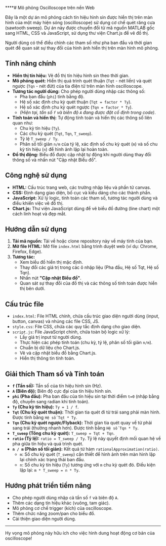 ****# Mô phỏng Oscilloscope trên nền Web

Đây là một dự án mô phỏng cách tín hiệu hình sin được hiển thị trên màn hình của một máy hiện sóng (oscilloscope) sử dụng cơ chế quét răng cưa (sawtooth sweep). Dự án này được chuyển đổi từ mã nguồn MATLAB gốc sang HTML, CSS và JavaScript, sử dụng thư viện Chart.js để vẽ đồ thị.

Người dùng có thể điều chỉnh các tham số như pha ban đầu và thời gian quét để quan sát sự thay đổi của hình ảnh hiển thị trên màn hình mô phỏng.

## Tính năng chính

* **Hiển thị tín hiệu:** Vẽ đồ thị tín hiệu hình sin theo thời gian.
* **Mô phỏng quét:** Hiển thị quá trình quét thuận (`Tqt` - nét liền) và quét ngược (`Tqn` - nét đứt) của tia điện tử trên màn hình oscilloscope.
* **Tương tác người dùng:** Cho phép người dùng nhập các thông số:
    * Pha ban đầu (`phi`) tính bằng độ.
    * Hệ số xác định chu kỳ quét thuận (`Tqt = factor * Ty`).
    * Hệ số xác định chu kỳ quét ngược (`Tqn = factor * Ty`).
    * *(Hiện tại, tần số `f` và biên độ `A` đang được đặt cố định trong code)*.
* **Tính toán và hiển thị:** Tự động tính toán và hiển thị các thông số liên quan như:
    * Chu kỳ tín hiệu (`Ty`).
    * Các chu kỳ quét (`Tqt`, `Tqn`, `T_sweep`).
    * Tỷ lệ `T_sweep / Ty`.
    * Phân số tối giản `n/m` của tỷ lệ, xác định số chu kỳ quét (`m`) và số chu kỳ tín hiệu (`n`) để hình ảnh lặp lại hoàn toàn.
* **Đồ thị động:** Biểu đồ được cập nhật tự động khi người dùng thay đổi thông số và nhấn nút "Cập nhật Biểu đồ".

## Công nghệ sử dụng

* **HTML:** Cấu trúc trang web, các trường nhập liệu và phần tử canvas.
* **CSS:** Định dạng giao diện, bố cục và kiểu dáng cho các thành phần.
* **JavaScript:** Xử lý logic, tính toán các tham số, tương tác người dùng và điều khiển việc vẽ đồ thị.
* **Chart.js:** Thư viện JavaScript dùng để vẽ biểu đồ đường (line chart) một cách linh hoạt và đẹp mắt.

## Hướng dẫn sử dụng

1.  **Tải mã nguồn:** Tải về hoặc clone repository này về máy tính của bạn.
2.  **Mở file HTML:** Mở file `index.html` bằng trình duyệt web (ví dụ: Chrome, Firefox, Edge).
3.  **Tương tác:**
    * Xem biểu đồ hiển thị mặc định.
    * Thay đổi các giá trị trong các ô nhập liệu (Pha đầu, Hệ số Tqt, Hệ số Tqn).
    * Nhấn nút **"Cập nhật Biểu đồ"**.
    * Quan sát sự thay đổi của đồ thị và các thông số tính toán được hiển thị bên dưới.

## Cấu trúc file

* `index.html`: File HTML chính, chứa cấu trúc giao diện người dùng (input, button, canvas) và nhúng các file CSS, JS.
* `style.css`: File CSS, chứa các quy tắc định dạng cho giao diện.
* `script.js`: File JavaScript chính, chứa toàn bộ logic xử lý:
    * Lấy giá trị input từ người dùng.
    * Thực hiện các phép tính toán (chu kỳ, tỷ lệ, phân số tối giản `n/m`).
    * Chuẩn bị dữ liệu cho Chart.js.
    * Vẽ và cập nhật biểu đồ bằng Chart.js.
    * Hiển thị thông tin tính toán.

## Giải thích Tham số và Tính toán

* **`f` (Tần số):** Tần số của tín hiệu hình sin (Hz).
* **`A` (Biên độ):** Biên độ cực đại của tín hiệu hình sin.
* **`phi` (Pha đầu):** Pha ban đầu của tín hiệu sin tại thời điểm `t=0` (nhập bằng độ, chuyển sang radian khi tính toán).
* **`Ty` (Chu kỳ tín hiệu):** `Ty = 1 / f`.
* **`Tqt` (Chu kỳ quét thuận):** Thời gian tia quét đi từ trái sang phải màn hình. Được tính bằng `Hệ số Tqt * Ty`.
* **`Tqn` (Chu kỳ quét ngược/Flyback):** Thời gian tia quét quay về từ phải sang trái (thường nhanh hơn). Được tính bằng `Hệ số Tqn * Ty`.
* **`T_sweep` (Tổng chu kỳ quét):** `T_sweep = Tqt + Tqn`.
* **`ratio` (Tỷ lệ):** `ratio = T_sweep / Ty`. Tỷ lệ này quyết định mối quan hệ về pha giữa tín hiệu và quá trình quét.
* **`n / m` (Phân số tối giản):** Kết quả từ hàm `rationalApproximation(ratio)`.
    * `m`: Số chu kỳ quét (`T_sweep`) cần thiết để hình ảnh trên màn hình lặp lại chính xác trạng thái ban đầu.
    * `n`: Số chu kỳ tín hiệu (`Ty`) tương ứng với `m` chu kỳ quét đó. Điều kiện lặp lại: `m * T_sweep = n * Ty`.

## Hướng phát triển tiềm năng

* Cho phép người dùng nhập cả tần số `f` và biên độ `A`.
* Thêm các dạng tín hiệu khác (vuông, tam giác).
* Mô phỏng cơ chế trigger (kích) của oscilloscope.
* Thêm chức năng zoom/pan cho biểu đồ.
* Cải thiện giao diện người dùng.

---

Hy vọng mô phỏng này hữu ích cho việc hình dung hoạt động cơ bản của oscilloscope!